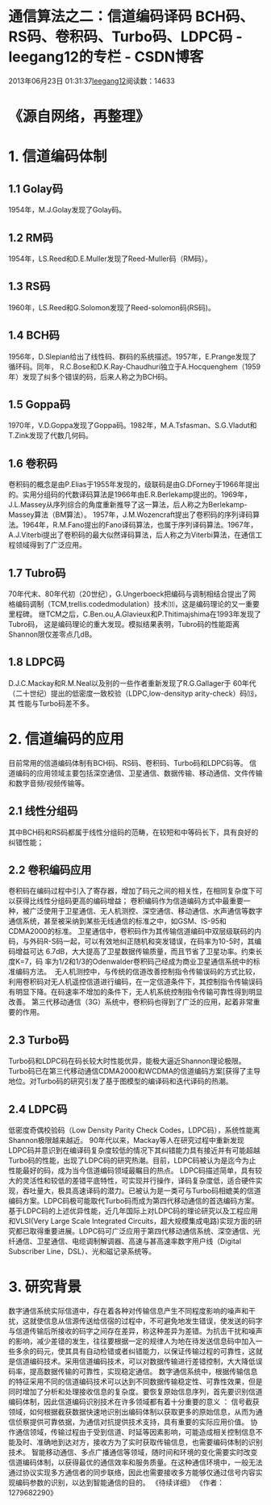 # 通信算法之二：信道编码译码 BCH码、RS码、卷积码、Turbo码、LDPC码 - leegang12的专栏 - CSDN博客
2013年06月23日 01:31:37[leegang12](https://me.csdn.net/leegang12)阅读数：14633

# 《源自网络，再整理》
# 1. 信道编码体制
## 1.1 Golay码
1954年，M.J.Golay发现了Golay码。
## 1.2 RM码
1954年，LS.Reed和D.E.Muller发现了Reed-Muller码（RM码）。
## 1.3 RS码
1960年，LS.Reed和G.Solomon发现了Reed-solomon码(RS码)。
## 1.4 BCH码
1956年，D.Slepian给出了线性码、群码的系统描述。1957年，E.Prange发现了循环码。同年， R.C.Bose和D.K.Ray-Chaudhuri独立于A.Hocquenghem（1959年）发现了纠多个错误的码，后来人称之为BCH码。
## 1.5 Goppa码
1970年，V.D.Goppa发现了Goppa码。1982年，M.A.Tsfasman、S.G.Vladut和T.Zink发现了代数几何码。
## 1.6 卷积码
卷积码的概念是由P.Elias于1955年发现的，级联码是由G.DForney于1966年提出的。实用分组码的代数译码算法是1966年由E.R.Berlekamp提出的。1969年，J.L.Massey从序列综合的角度重新推导了这一算法，后人称之为Berlekamp-Massey算法（BM算法）。
1957年，J.M.Wozencraft提出了卷积码的序列译码算法。1964年，R.M.Fano提出的Fano译码算法，也属于序列译码算法。1967年，A.J.Viterbi提出了卷积码的最大似然译码算法，后人称之为Viterbi算法，在通信工程领域得到了广泛应用。
## 1.7 Tubro码
70年代末、80年代初（20世纪），G.Ungerboeck把编码与调制相结合提出了网格编码调制（TCM,trellis.codedmodulation）技术⑾，这是编码理论的又一重要里程碑。 继TCM之后，C.Ben.ou,A.Glavieux和P.Thitimajshima在1993年发现了Tubro码， 这是编码理论的重大发现。模拟结果表明，Tubro码的性能距离Shannon限仅差零点几dB。
## 1.8 LDPC码
D.J.C.Mackay和R.M.Neal以及别的一些作者重新发现了R.G.Gallager于 60年代（二十世纪）提出的低密度一致校验（LDPC,low-densityp arity-check）码⒀，其 性能与Turbo码差不多。
# 2. 信道编码的应用
目前常用的信道编码体制有BCH码、RS码、卷积码、Turbo码和LDPC码等。
信道编码的应用领域主要包括深空通信、卫星通信、数据传输、移动通信、文件传输和数字音频/视频传输等。
## 2.1 线性分组码
其中BCH码和RS码都属于线性分组码的范畴，在较短和中等码长下，具有良好的纠错性能；
## 2.2 卷积编码应用
卷积码在编码过程中引入了寄存器，增加了码元之间的相关性，在相同复杂度下可以获得比线性分组码更高的编码增益；
卷积编码作为信道编码方式中最重要一种，被广泛使用于卫星通信、无人机测控、深空通信、移动通信、水声通信等数字通信系统，甚至被采纳到某些无线通信的标准之中，如GSM、IS-95和CDMA2000的标准。
卫星通信中，卷积码作为其传输信道编码中双层级联码的内码，与外码R-S码一起，可以有效地纠正随机和突发错误，在码率为10-5时，其编码增益可达 6.7dB，大大提高了卫星数据传输质量，而且节省了卫星功率。约束长度K=7，码 率为1/2和1/3的Odenwalder卷积码己经成为商业卫星通信系统中的标准编码方法。 
无人机测控中，与传统的信道改善控制指令传输误码的方式比较，利用卷积码对无人机遥控信道进行编码，在一定信道条件下，其控制指令传输误码有明显下降。在码速率不增加的条件下，无人机系统控制指令传输可靠性得到明显改善。
第三代移动通信（3G）系统中，卷积码也得到了广泛的应用，起着非常重要的作用。
## 2.3 Turbo码
Turbo码和LDPC码在码长较大时性能优异，能极大逼近Shannon理论极限。Turbo码已在第三代移动通信CDMA2000和WCDMA的信道编码方案[获得了主导地位。对Turbo码的研究引发了基于图模型的编译码和迭代译码的热潮。
## 2.4 LDPC码
低密度奇偶校验码（Low Density Parity Check Codes，LDPC码），系统性能离Shannon极限越来越近。
90年代以来，Mackay等人在研究过程中重新发现LDPC码并意识到在编译码复杂度较低的情况下其纠错能力具有接近并有可能超越Turbo码的性能，出现了LDPC码的研究热潮。目前，LDPC码被认为是迄今为止性能最好的码，成为当今信道编码领域最瞩目的热点。
LDPC码描述简单，具有较大的灵活性和较低的差错平底特性，可实现并行操作，译码复杂度低，适合硬件实现，吞吐量大，极具高速译码的潜力。已被认为是一类可与Turbo码相媲美的信道编码方案。LDPC码极可能取代Turbo码而成为第四代移动通信的首选编码方案。
基于LDPC码的上述优异性能，近几年国际上对LDPC码的理论研究以及工程应用和VLSI(Very
 Large Scale Integrated Circuits，超大规模集成电路)实现方面的研究都已取得重要进展。LDPC码可广泛应用于第四代移动通信系统、深空通信、光纤通信、卫星通信、电缆调制解调器、高速与甚高速率数字用户线（Digital
 Subscriber Line，DSL）、光和磁记录系统等。
# 3. 研究背景
数字通信系统实际信道中，存在着各种对传输信息产生不同程度影响的噪声和干扰，这就使信息从信源传送给信宿的过程中，不可避免地发生错误，使发送的码字与信道传输后所接收的码字之间存在差异，称这种差异为差错。为抗击干扰和噪声的影响，减少差错的发生，往往要根据一定的规律人为地在待发送信息码中加入一些多余的码元，使其具有自动检错或者纠错能力，以保证传输过程的可靠性，这就是信道编码技术。采用信道编码技术，可以对数据传输进行差错控制，大大降低误码率，提高数据传输的可靠性，实现稳定通信。
数字通信系统中，根据传输信息的特征采用不同的信道编码技术可以达到不同数据传输稳定性、可靠性效果，但是同时增加了分析和处理接收信息的复杂度。要恢复原始信息序列，首先要识别信道编码体制，因此信道编码识别技术在许多领域都有着十分重要的意义 ：
信号截获领域，如何根据截获数据快速地识别出编码体制以获取更多的原始信息，从而为通信侦察提供可靠依据，为通信对抗提供技术支持，具有重要的实际应用价值。
协作通信领域，传输过程由于受到信道、时延等因素影响，可能造成相关控制信息不能及时、准确地到达对方，接收方为了实时获取传输信息，也需要编码体制的识别技术。
智能移动通信、多点广播通信等领域，随时间和环境的变化需要实时改变信道编码体制，以获得最优的通信效率和服务质量。在这种通信环境中，一般无法通过协议实现多方通信者的同步联络，因此也需要接收多方能够仅通过信号内容实现编码参数的识别，以达到智能通信的目的。
《待续详细》
《作者：1279682290》

